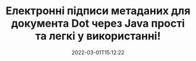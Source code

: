 ---
############################# Static ############################
layout: "auto-gen-signature"
date: 2022-03-01T15:12:22
draft: false
operation: Sign
signaturetype: Metadata
fileformat: Dot
productName: Java
lang: uk
productCode: java
otherformats: pdf doc docx docm dot dotm dotx odt ott rtf xls xlsx xlsm xlsb csv ods ots xltx xltm ppt pptx pps ppsx odp otp potx potm pptm ppsm png jpg bmp gif tiff svg webp wmf
breadcrumb: Put Metadata signature on Dot for Java

############################# Head ############################
head_title: "Додайте електронні підписи метаданих до документів Dot за допомогою Java"
head_description: "Використовуйте метадані як приховані електронні підписи у своїх документах Dot за допомогою кількох рядків коду Java. Використовуйте API підпису документів GroupDocs, щоб електронно підписувати свої бізнес-документи та файли з інформацією метаданих."

############################# Header ############################
title: "Електронні підписи метаданих для документа Dot через Java прості та легкі у використанні!"
description: "Електронно підписуйте свої Dot документи та контракти за допомогою прихованих записів метаданих. Створюйте метадані для PDF-файлів, документів MS Word, робочих книг MS Excel, презентацій MS PowerPoint і різних форматів зображень без проблем і додаткового кодування."
bg_image: "https://cms.admin.containerize.com/templates/aspose/App_Themes/V3/images/bg/header1.png"
bg_overlay: false
button:
    enable: true

############################# SubMenu ############################
submenu:
    enable: true

    left:
        img_alt: "GroupDocs.Signature for Java"
        image: "https://cms.admin.containerize.com/templates/groupdocs/images/product-logos/90x90-noborder/groupdocs-signature-java.png"
        product: "GroupDocs.Signature"
        platform: "Java"



############################# About ############################
about:
    enable: true
    title: "Про API підписів метаданих GroupDocs.Signature for Java"
    content: |
        [GroupDocs.Signature for Java](https://products.groupdocs.com/signature/java/) — популярний API для електронного підпису цифрових документів. Доступні такі підписи, як тексти, зображення, цифрові сертифікати, штрих-коди, QR-коди, штампи або метадані. Підписи можна розміщувати на PDF-файлах, документах MS Word, робочих книгах MS Excel, презентаціях MS PowerPoint, файлах Adobe Photoshop і різних форматах зображень. Клієнти можуть підписувати свій документ і оновлювати, шукати, перевіряти, видаляти або переглядати електронні підписи, які були розміщені на цих документах. Крім того, передбачено безліч можливостей для налаштування підписів.
    

############################# Steps ############################
steps:
    enable: true
    title_left: "Кроки для підпису Dot за допомогою Metadata у Java"
    content_left: |
        [GroupDocs.Signature for Java](https://products.groupdocs.com/signature/java/) надає можливість швидко та легко підписувати документи Dot за допомогою підписів Metadata.
        
        * Створіть екземпляр класу підпису, який надає файл Dot, який має бути підписаний як шлях або потік пам’яті
        * Створіть екземпляр класу SignOptions і встановіть усі потрібні дані.
        * Викликати метод Signature.Sign(), передаючи вихідний файл Dot або потік пам’яті

    title_right: " Системні вимоги"
    content_right: |
        GroupDocs.Signature for Java підтримуються на всіх основних платформах і операційних системах. Перш ніж виконувати наведений нижче код, переконайтеся, що у вашій системі встановлено такі передумови.

        * Операційні системи: Microsoft Windows, Linux, MacOS
        * Середовища розробки: NetBeans, Intellij IDEA, Eclipse, etc.
        * Java runtime: J2SE 6.0 and above
        * Отримайте останню версію GroupDocs.Signature for Java від [Maven](https://repository.groupdocs.com/webapp/#/artifacts/browse/tree/General/repo/com/groupdocs/groupdocs-signature)
         
    code: |
        ```java    
                
        // Set up input Dot file
        String filePath = "input.dot";
        // Set up output file
        String outputFilePath = "output.dot";

        // Instantiate Signature for input file
        Signature signature = new Signature(filePath);

        // instantiate metadata signing options
        MetadataSignOptions options = new MetadataSignOptions();

        // setup Author property
        WordProcessingMetadataSignature mdSign_Author = new WordProcessingMetadataSignature("Author", "Mr.Scherlock Holmes");// String value
        options.getSignatures().add(mdSign_Author);
        // setup document data
        WordProcessingMetadataSignature mdSign_DocData = new WordProcessingMetadataSignature("CreatedOn", new Date());// Datetime value
        options.getSignatures().add(mdSign_DocData);
        // setup document id
        WordProcessingMetadataSignature mdSign_DocId = new WordProcessingMetadataSignature("DocumentId", 123456);// Integer value
        options.getSignatures().add(mdSign_DocId);

        // sign Dot document
        SignResult result = signature.sign(outputFilePath, options);

        ```

############################# Demos ############################
demos:
    enable: true
    title: "Підпис документів Dot за допомогою Metadata Live Demo"
    content: |
       Підпишіть файл Dot різними підписами просто зараз, відвідавши веб-сайт [GroupDocs.Signature App](https://products.groupdocs.app/signature/family). Безкоштовна онлайн-демоверсія чекає на вас.          

############################# More Formats ############################
more_formats:
    enable: true
    title: "Інші підтримувані підписи Metadata для Java"
    content: |
        "Ви також можете підписати Dot іншими типами підписів. Перегляньте список нижче."
    format: 
       
       
back_to_top:
    enable: true
---